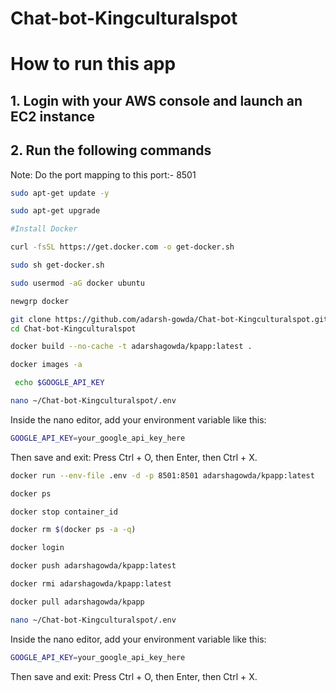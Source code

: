 # Chat-bot-Kingculturalspot

# How to run this app
## 1. Login with your AWS console and launch an EC2 instance
## 2. Run the following commands

Note: Do the port mapping to this port:- 8501

```bash
sudo apt-get update -y

sudo apt-get upgrade

#Install Docker

curl -fsSL https://get.docker.com -o get-docker.sh

sudo sh get-docker.sh

sudo usermod -aG docker ubuntu

newgrp docker
```

```bash
git clone https://github.com/adarsh-gowda/Chat-bot-Kingculturalspot.git
cd Chat-bot-Kingculturalspot
```

```bash
docker build --no-cache -t adarshagowda/kpapp:latest . 
```

```bash
docker images -a  
```

```bash
 echo $GOOGLE_API_KEY
```

```bash
nano ~/Chat-bot-Kingculturalspot/.env
```
Inside the nano editor, add your environment variable like this:
```bash
GOOGLE_API_KEY=your_google_api_key_here
```
Then save and exit:
Press Ctrl + O, then Enter, then Ctrl + X.

```bash
docker run --env-file .env -d -p 8501:8501 adarshagowda/kpapp:latest
```

```bash
docker ps  
```

```bash
docker stop container_id
```

```bash
docker rm $(docker ps -a -q)
```

```bash
docker login 
```

```bash
docker push adarshagowda/kpapp:latest 
```

```bash
docker rmi adarshagowda/kpapp:latest 
```

```bash
docker pull adarshagowda/kpapp
```

```bash
nano ~/Chat-bot-Kingculturalspot/.env
```
Inside the nano editor, add your environment variable like this:
```bash
GOOGLE_API_KEY=your_google_api_key_here
```
Then save and exit:
Press Ctrl + O, then Enter, then Ctrl + X.